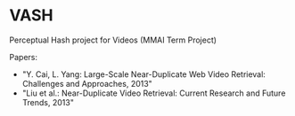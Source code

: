 VASH
====

Perceptual Hash project for Videos (MMAI Term Project)


Papers:
* "Y. Cai, L. Yang: Large-Scale Near-Duplicate Web Video Retrieval: Challenges and Approaches, 2013"
* "Liu et al.: Near-Duplicate Video Retrieval: Current Research and Future Trends, 2013"
